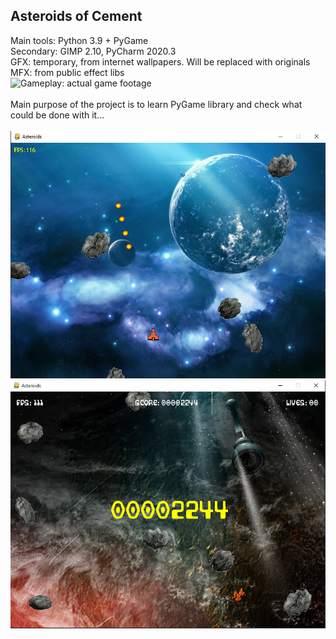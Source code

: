## Asteroids of Cement<br />

Main tools: Python 3.9 + PyGame<br />
Secondary: GIMP 2.10, PyCharm 2020.3<br />
GFX: temporary, from internet wallpapers. Will be replaced with originals<br />
MFX: from public effect libs<br />
![Gameplay: actual game footage](https://youtu.be/qV_ZMx6BCmA)<br />
<br />
Main purpose of the project is to learn PyGame library and check what could be done with it...<br />
<br />
![alt text](https://github.com/alchy/Asteroids/blob/master/images/screenshots/ingame_1.jpg)
<br />
![alt text](https://github.com/alchy/Asteroids/blob/master/images/screenshots/ingame_2.jpg)
